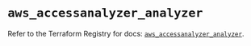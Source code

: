 # `aws_accessanalyzer_analyzer`

Refer to the Terraform Registry for docs: [`aws_accessanalyzer_analyzer`](https://registry.terraform.io/providers/hashicorp/aws/6.8.0/docs/resources/accessanalyzer_analyzer).
